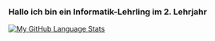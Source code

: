 ### Hallo ich bin ein Informatik-Lehrling im 2. Lehrjahr

[![My GitHub Language Stats](https://github-readme-stats.vercel.app/api/top-langs/?username=FabioKaelin&langs_count=5&theme=tokyonight&layout=compact)](https://github.com/FabioKaelin)

<!--[![Readme Card](https://github-readme-stats.vercel.app/api/pin/?username=FabioKaelin&repo=Cleo-Messager-Web&theme=tokyonight)](https://github.com/FabioKaelin/Cleo-Messager-Web)


<!-- ### 🔭 Ich bin gerade an ***Meinem eigenen VS-Code Theme*** am Arbeiten -->

<!--
**FabioKaelin/FabioKaelin** is a ✨ _special_ ✨ repository because its `README.md` (this file) appears on your GitHub profile.

Here are some ideas to get you started:

- 🔭 I’m currently working on nothing
- 🌱 I’m currently learning ...
- 👯 I’m looking to collaborate on ...
- 🤔 I’m looking for help with ...
- 💬 Ask me about ...
- 📫 How to reach me: ...
- 😄 Pronouns: ...
- ⚡ Fun fact: ...
-->
